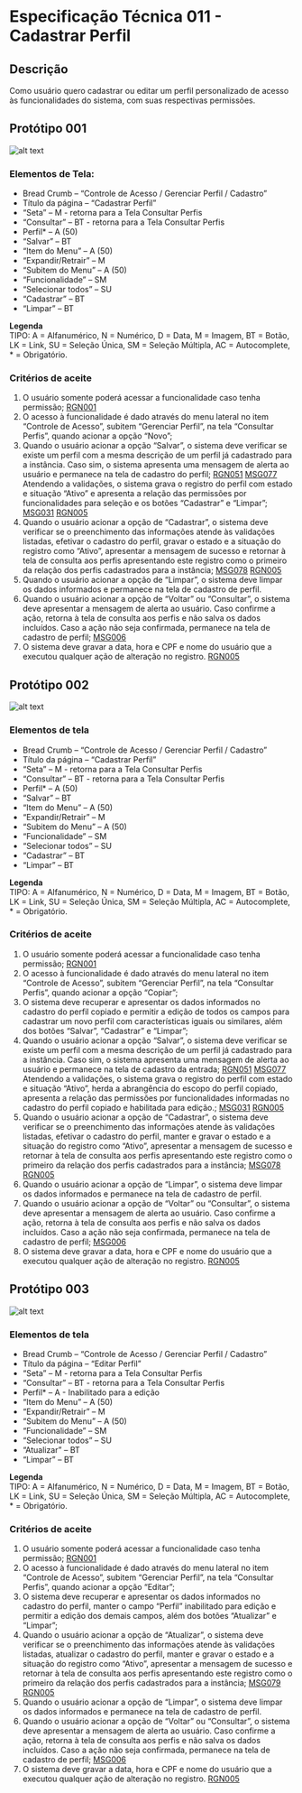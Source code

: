 # Especificação Técnica 011 - Cadastrar Perfil

## Descrição
Como usuário quero cadastrar ou editar um perfil personalizado de acesso às funcionalidades do sistema, com suas respectivas permissões.

## Protótipo 001
![alt text](../imagens/ete-011-prot-001-temp.png)

### Elementos de Tela:
* Bread Crumb – “Controle de Acesso / Gerenciar Perfil / Cadastro” 
* Título da página – “Cadastrar Perfil” 
* “Seta” – M - retorna para a Tela Consultar Perfis 
* “Consultar” – BT - retorna para a Tela Consultar Perfis 
* Perfil* – A (50) 
* “Salvar” – BT 
* “Item do Menu” – A (50)  
* “Expandir/Retrair” – M 
* “Subitem do Menu” – A (50)  
* “Funcionalidade” – SM 
* “Selecionar todos” – SU 
* “Cadastrar” – BT 
* “Limpar” – BT 

**Legenda**  
TIPO: A = Alfanumérico, N = Numérico, D = Data, M = Imagem, BT = Botão, LK = Link, SU = Seleção Única, SM = Seleção Múltipla, AC = Autocomplete, * = Obrigatório. 

### Critérios de aceite 
1. O usuário somente poderá acessar a funcionalidade caso tenha permissão; [RGN001](DocumentoDeRegrasv2.md#rgn001)
2. O acesso à funcionalidade é dado através do menu lateral no item “Controle de Acesso”, subitem “Gerenciar Perfil”, na tela “Consultar Perfis”, quando acionar a opção “Novo”; 
3. Quando o usuário acionar a opção “Salvar”, o sistema deve verificar se existe um perfil com a mesma descrição de um perfil já cadastrado para a instância. Caso sim, o sistema apresenta uma mensagem de alerta ao usuário e permanece na tela de cadastro do perfil; [RGN051](DocumentoDeRegrasv2.md#rgn051) [MSG077](DocumentoDeMensagensv2.md#msg077)
Atendendo a validações, o sistema grava o registro do perfil com estado e situação “Ativo” e apresenta a relação das permissões por funcionalidades para seleção e os botões “Cadastrar” e “Limpar”; [MSG031](DocumentoDeMensagensv2.md#msg031) [RGN005](DocumentoDeRegrasv2.md#rgn005)
4. Quando o usuário acionar a opção de “Cadastrar”, o sistema deve verificar se o preenchimento das informações atende às validações listadas, efetivar o cadastro do perfil, gravar o estado e a situação do registro como “Ativo”, apresentar a mensagem de sucesso e retornar à tela de consulta aos perfis apresentando este registro como o primeiro da relação dos perfis cadastrados para a instância; [MSG078](DocumentoDeMensagensv2.md#msg078) [RGN005](DocumentoDeRegrasv2.md#rgn005)
5. Quando o usuário acionar a opção de “Limpar”, o sistema deve limpar os dados informados e permanece na tela de cadastro de perfil. 
6. Quando o usuário acionar a opção de “Voltar” ou “Consultar”, o sistema deve apresentar a mensagem de alerta ao usuário. Caso confirme a ação, retorna à tela de consulta aos perfis e não salva os dados incluídos. Caso a ação não seja confirmada, permanece na tela de cadastro de perfil; [MSG006](DocumentoDeMensagensv2.md#msg006)
7. O sistema deve gravar a data, hora e CPF e nome do usuário que a executou qualquer ação de alteração no registro. [RGN005](DocumentoDeRegrasv2.md#rgn005)

## Protótipo 002
![alt text](../imagens/ete-011-prot-002-temp.png)

### Elementos de tela
* Bread Crumb – “Controle de Acesso / Gerenciar Perfil / Cadastro” 
* Título da página – “Cadastrar Perfil” 
* “Seta” – M - retorna para a Tela Consultar Perfis 
* “Consultar” – BT - retorna para a Tela Consultar Perfis 
* Perfil* – A (50) 
* “Salvar” – BT 
* “Item do Menu” – A (50)  
* “Expandir/Retrair” – M 
* “Subitem do Menu” – A (50)  
* “Funcionalidade” – SM 
* “Selecionar todos” – SU 
* “Cadastrar” – BT 
* “Limpar” – BT 

**Legenda**  
TIPO: A = Alfanumérico, N = Numérico, D = Data, M = Imagem, BT = Botão, LK = Link, SU = Seleção Única, SM = Seleção Múltipla, AC = Autocomplete, * = Obrigatório. 

### Critérios de aceite
1. O usuário somente poderá acessar a funcionalidade caso tenha permissão; [RGN001](DocumentoDeRegrasv2.md#rgn001)
2. O acesso à funcionalidade é dado através do menu lateral no item “Controle de Acesso”, subitem “Gerenciar Perfil”, na tela “Consultar Perfis”, quando acionar a opção “Copiar”; 
3. O sistema deve recuperar e apresentar os dados informados no cadastro do perfil copiado e permitir a edição de todos os campos para cadastrar um novo perfil com características iguais ou similares, além dos botões “Salvar”, “Cadastrar” e “Limpar”;  
4. Quando o usuário acionar a opção “Salvar”, o sistema deve verificar se existe um perfil com a mesma descrição de um perfil já cadastrado para a instância. Caso sim, o sistema apresenta uma mensagem de alerta ao usuário e permanece na tela de cadastro da entrada; [RGN051](DocumentoDeRegrasv2.md#rgn051) [MSG077](DocumentoDeMensagensv2.md#msg077)
Atendendo a validações, o sistema grava o registro do perfil com estado e situação “Ativo”, herda a abrangência do escopo do perfil copiado, apresenta a relação das permissões por funcionalidades informadas no cadastro do perfil copiado e habilitada para edição.; [MSG031](DocumentoDeMensagensv2.md#msg031) [RGN005](DocumentoDeRegrasv2.md#rgn005)
5. Quando o usuário acionar a opção de “Cadastrar”, o sistema deve verificar se o preenchimento das informações atende às validações listadas, efetivar o cadastro do perfil, manter e gravar o estado e a situação do registro como “Ativo”, apresentar a mensagem de sucesso e retornar à tela de consulta aos perfis apresentando este registro como o primeiro da relação dos perfis cadastrados para a instância; [MSG078](DocumentoDeMensagensv2.md#msg078) [RGN005](DocumentoDeRegrasv2.md#rgn005)
6. Quando o usuário acionar a opção de “Limpar”, o sistema deve limpar os dados informados e permanece na tela de cadastro de perfil. 
7. Quando o usuário acionar a opção de “Voltar” ou “Consultar”, o sistema deve apresentar a mensagem de alerta ao usuário. Caso confirme a ação, retorna à tela de consulta aos perfis e não salva os dados incluídos. Caso a ação não seja confirmada, permanece na tela de cadastro de perfil; [MSG006](DocumentoDeMensagensv2.md#msg006)
8. O sistema deve gravar a data, hora e CPF e nome do usuário que a executou qualquer ação de alteração no registro. [RGN005](DocumentoDeRegrasv2.md#rgn005)

## Protótipo 003
![alt text](../imagens/ete-011-prot-003-temp.png)

### Elementos de tela
* Bread Crumb – “Controle de Acesso / Gerenciar Perfil / Cadastro” 
* Título da página – “Editar Perfil” 
* “Seta” – M - retorna para a Tela Consultar Perfis 
* “Consultar” – BT - retorna para a Tela Consultar Perfis 
* Perfil* – A - Inabilitado para a edição 
* “Item do Menu” – A (50)  
* “Expandir/Retrair” – M 
* “Subitem do Menu” – A (50)  
* “Funcionalidade” – SM 
* “Selecionar todos” – SU 
* “Atualizar” – BT 
* “Limpar” – BT 

**Legenda**  
TIPO: A = Alfanumérico, N = Numérico, D = Data, M = Imagem, BT = Botão, LK = Link, SU = Seleção Única, SM = Seleção Múltipla, AC = Autocomplete, * = Obrigatório. 

### Critérios de aceite
1. O usuário somente poderá acessar a funcionalidade caso tenha permissão; [RGN001](DocumentoDeRegrasv2.md#rgn001)
2. O acesso à funcionalidade é dado através do menu lateral no item “Controle de Acesso”, subitem “Gerenciar Perfil”, na tela “Consultar Perfis”, quando acionar a opção “Editar”; 
3. O sistema deve recuperar e apresentar os dados informados no cadastro do perfil, manter o campo “Perfil” inabilitado para edição e permitir a edição dos demais campos, além dos botões “Atualizar” e “Limpar”;  
4. Quando o usuário acionar a opção de “Atualizar”, o sistema deve verificar se o preenchimento das informações atende às validações listadas, atualizar o cadastro do perfil, manter e gravar o estado e a situação do registro como “Ativo”, apresentar a mensagem de sucesso e retornar à tela de consulta aos perfis apresentando este registro como o primeiro da relação dos perfis cadastrados para a instância; [MSG079](DocumentoDeMensagensv2.md#msg079) [RGN005](DocumentoDeRegrasv2.md#rgn005)
5. Quando o usuário acionar a opção de “Limpar”, o sistema deve limpar os dados informados e permanece na tela de cadastro de perfil. 
6. Quando o usuário acionar a opção de “Voltar” ou “Consultar”, o sistema deve apresentar a mensagem de alerta ao usuário. Caso confirme a ação, retorna à tela de consulta aos perfis e não salva os dados incluídos. Caso a ação não seja confirmada, permanece na tela de cadastro de perfil; [MSG006](DocumentoDeMensagensv2.md#msg006)
7. O sistema deve gravar a data, hora e CPF e nome do usuário que a executou qualquer ação de alteração no registro. [RGN005](DocumentoDeRegrasv2.md#rgn005)